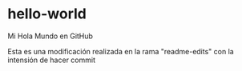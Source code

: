 # hello-world
Mi Hola Mundo en GitHub

Esta es una modificación realizada en la rama "readme-edits" con la intensión de hacer commit
